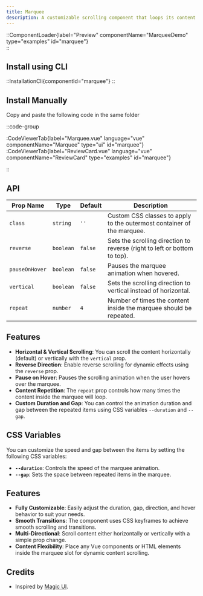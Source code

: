```yaml
---
title: Marquee
description: A customizable scrolling component that loops its content horizontally or vertically, with configurable direction, hover pause, and repeat options.
---
```


::ComponentLoader{label="Preview" componentName="MarqueeDemo" type="examples" id="marquee"}  
::

## Install using CLI

::InstallationCli{componentId="marquee"}
::

## Install Manually

Copy and paste the following code in the same folder

::code-group

:CodeViewerTab{label="Marquee.vue" language="vue" componentName="Marquee" type="ui" id="marquee"}
:CodeViewerTab{label="ReviewCard.vue" language="vue" componentName="ReviewCard" type="examples" id="marquee"}

::

## API

| Prop Name      | Type      | Default | Description                                                               |
| -------------- | --------- | ------- | ------------------------------------------------------------------------- |
| `class`        | `string`  | `''`    | Custom CSS classes to apply to the outermost container of the marquee.    |
| `reverse`      | `boolean` | `false` | Sets the scrolling direction to reverse (right to left or bottom to top). |
| `pauseOnHover` | `boolean` | `false` | Pauses the marquee animation when hovered.                                |
| `vertical`     | `boolean` | `false` | Sets the scrolling direction to vertical instead of horizontal.           |
| `repeat`       | `number`  | `4`     | Number of times the content inside the marquee should be repeated.        |

## Features

- **Horizontal & Vertical Scrolling**: You can scroll the content horizontally (default) or vertically with the `vertical` prop.
- **Reverse Direction**: Enable reverse scrolling for dynamic effects using the `reverse` prop.
- **Pause on Hover**: Pauses the scrolling animation when the user hovers over the marquee.
- **Content Repetition**: The `repeat` prop controls how many times the content inside the marquee will loop.
- **Custom Duration and Gap**: You can control the animation duration and gap between the repeated items using CSS variables `--duration` and `--gap`.

## CSS Variables

You can customize the speed and gap between the items by setting the following CSS variables:

- **`--duration`**: Controls the speed of the marquee animation.
- **`--gap`**: Sets the space between repeated items in the marquee.

## Features

- **Fully Customizable**: Easily adjust the duration, gap, direction, and hover behavior to suit your needs.
- **Smooth Transitions**: The component uses CSS keyframes to achieve smooth scrolling and transitions.
- **Multi-Directional**: Scroll content either horizontally or vertically with a simple prop change.
- **Content Flexibility**: Place any Vue components or HTML elements inside the marquee slot for dynamic content scrolling.

## Credits

- Inspired by [Magic UI](https://magicui.design/docs/components/marquee).
